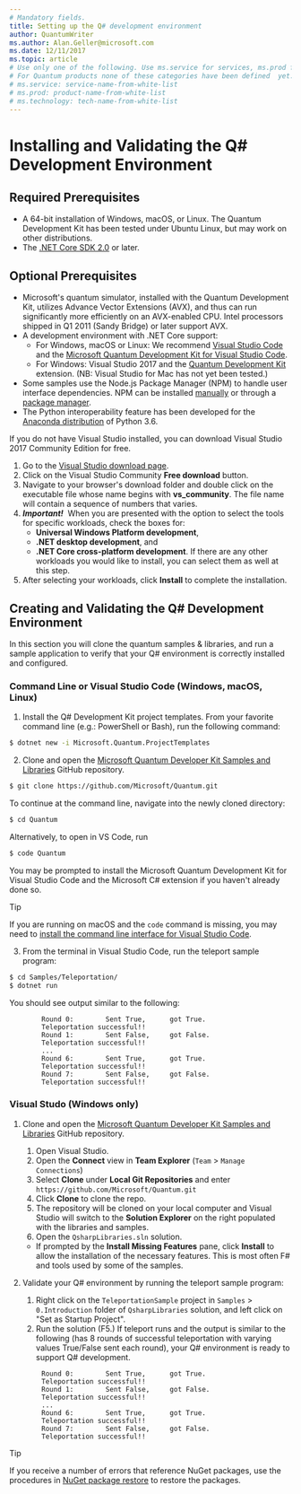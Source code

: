 ```yaml
---
# Mandatory fields.
title: Setting up the Q# development environment 
author: QuantumWriter
ms.author: Alan.Geller@microsoft.com 
ms.date: 12/11/2017
ms.topic: article
# Use only one of the following. Use ms.service for services, ms.prod for on-prem. Remove the # before the relevant field.
# For Quantum products none of these categories have been defined  yet.
# ms.service: service-name-from-white-list
# ms.prod: product-name-from-white-list
# ms.technology: tech-name-from-white-list
---
```


# Installing and Validating the Q# Development Environment

## Required Prerequisites

- A 64-bit installation of Windows, macOS, or Linux.
  The Quantum Development Kit has been tested under Ubuntu Linux, but may work on other distributions.
- The [.NET Core SDK 2.0](https://www.microsoft.com/net/learn/get-started) or later.

## Optional Prerequisites

- Microsoft's quantum simulator, installed with the Quantum Development Kit, utilizes Advance Vector Extensions (AVX), and thus can run significantly more efficiently on an AVX-enabled CPU.
  Intel processors shipped in Q1 2011 (Sandy Bridge) or later support AVX.
- A development environment with .NET Core support:
    - For Windows, macOS or Linux: We recommend [Visual Studio Code](https://code.visualstudio.com/) and the [Microsoft Quantum Development Kit for Visual Studio Code](https://marketplace.visualstudio.com/items?itemName=quantum.microsoft-quantum-development-kit-vscode).
    - For Windows: Visual Studio 2017 and the [Quantum Development Kit](https://marketplace.visualstudio.com/items?itemName=quantum.DevKit) extension.
      (NB: Visual Studio for Mac has not yet been tested.)
- Some samples use the Node.js Package Manager (NPM) to handle user interface dependencies.
  NPM can be installed [manually](https://nodejs.org/en/download/current/) or through a [package manager](https://nodejs.org/en/download/package-manager/).
- The Python interoperability feature has been developed for the [Anaconda distribution](https://www.anaconda.com/download/) of Python 3.6.

If you do not have Visual Studio installed, you can download Visual Studio 2017 Community Edition for free.
1. Go to the [Visual Studio download page](https://www.visualstudio.com/downloads/).
1. Click on the Visual Studio Community **Free download** button.
2. Navigate to your browser's download folder and double click on the executable file whose name begins with **vs_community**. The file name will contain a sequence of numbers that varies.
3. _**Important!**_ &nbsp;When you are presented with the option to select the tools for specific workloads, check the boxes for:
    - **Universal Windows Platform development**,
    - **.NET desktop development**, and
    - **.NET Core cross-platform development**.
  If there are any other workloads you would like to install, you can select them as well at this step.
4. After selecting your workloads, click **Install** to complete the installation.

## Creating and Validating the Q# Development Environment

In this section you will clone the quantum samples & libraries, and run a sample application to verify that your Q# environment is correctly installed and configured. 

### Command Line or Visual Studio Code (Windows, macOS, Linux) ###

1. Install the Q# Development Kit project templates.
   From your favorite command line (e.g.: PowerShell or Bash), run the following command:
  ```bash
  $ dotnet new -i Microsoft.Quantum.ProjectTemplates
  ```

2. Clone and open the [Microsoft Quantum Developer Kit Samples and Libraries](https://github.com/microsoft/quantum) GitHub repository.
  ```bash
  $ git clone https://github.com/Microsoft/Quantum.git
  ```
  To continue at the command line, navigate into the newly cloned directory:
  ```bash
  $ cd Quantum
  ```
  Alternatively, to open in VS Code, run
  ```bash
  $ code Quantum
  ```
  You may be prompted to install the Microsoft Quantum Development Kit for Visual Studio Code and the Microsoft C# extension if you haven't already done so.

  > [!TIP]
  > If you are running on macOS and the `code` command is missing, you may need to [install the command line interface for Visual Studio Code](https://code.visualstudio.com/docs/editor/command-line).

3. From the terminal in Visual Studio Code, run the teleport sample program:
  ```bash
  $ cd Samples/Teleportation/
  $ dotnet run
  ```
  You should see output similar to the following:  
  ```
          Round 0:        Sent True,      got True. 
          Teleportation successful!!
          Round 1:        Sent False,     got False. 
          Teleportation successful!!
          ...
          Round 6:        Sent True,      got True. 
          Teleportation successful!!
          Round 7:        Sent False,     got False. 
          Teleportation successful!!
  ```

### Visual Studo (Windows only) ###

1. Clone and open the [Microsoft Quantum Developer Kit Samples and Libraries](https://github.com/microsoft/quantum) GitHub repository.
    1. Open Visual Studio.
    2. Open the **Connect** view in **Team Explorer** (`Team` > `Manage Connections`)
    3. Select **Clone** under **Local Git Repositories** and enter `https://github.com/Microsoft/Quantum.git`
    4. Click **Clone** to clone the repo.
    5. The repository will be cloned on your local computer and Visual Studio will switch to the **Solution Explorer** on the right populated with the libraries and samples.
    6. Open the `QsharpLibraries.sln` solution.
      - If prompted by the **Install Missing Features** pane, click **Install** to allow the installation of the necessary features. This is most often F# and tools used by some of the samples.

2. Validate your Q# environment by running the teleport sample program:
   1. Right click on the `TeleportationSample` project in `Samples` > `0.Introduction` folder of `QsharpLibraries` solution, and left click on "Set as Startup Project".
   2. Run the solution (F5.) If teleport runs and the output is similar to the following (has 8 rounds of successful teleportation with varying values True/False sent each round), your Q# environment is ready to support Q# development.

  ```
          Round 0:        Sent True,      got True. 
          Teleportation successful!!
          Round 1:        Sent False,     got False. 
          Teleportation successful!!
          ...
          Round 6:        Sent True,      got True. 
          Teleportation successful!!
          Round 7:        Sent False,     got False. 
          Teleportation successful!!
  ```

> [!Tip]
> If you receive a number of errors that reference NuGet packages, use the procedures in [NuGet package restore](https://docs.microsoft.com/en-us/nuget/consume-packages/package-restore) to restore the packages.
